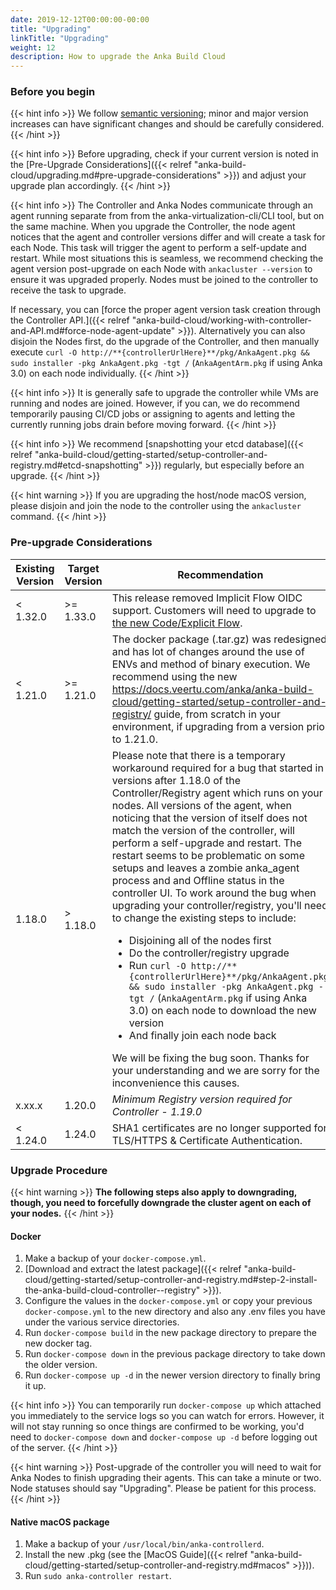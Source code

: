 ```yaml
---
date: 2019-12-12T00:00:00-00:00
title: "Upgrading"
linkTitle: "Upgrading"
weight: 12
description: How to upgrade the Anka Build Cloud
---
```


### Before you begin

{{< hint info >}}
We follow [semantic versioning](https://semver.org/); minor and major version increases can have significant changes and should be carefully considered.
{{< /hint >}}

{{< hint info >}}
Before upgrading, check if your current version is noted in the [Pre-Upgrade Considerations]({{< relref "anka-build-cloud/upgrading.md#pre-upgrade-considerations" >}}) and adjust your upgrade plan accordingly.
{{< /hint >}}

{{< hint info >}}
The Controller and Anka Nodes communicate through an agent running separate from from the anka-virtualization-cli/CLI tool, but on the same machine. When you upgrade the Controller, the node agent notices that the agent and controller versions differ and will create a task for each Node. This task will trigger the agent to perform a self-update and restart. While most situations this is seamless, we recommend checking the agent version post-upgrade on each Node with `ankacluster --version` to ensure it was upgraded properly. Nodes must be joined to the controller to receive the task to upgrade.

If necessary, you can [force the proper agent version task creation through the Controller API.]({{< relref "anka-build-cloud/working-with-controller-and-API.md#force-node-agent-update" >}}). Alternatively you can also disjoin the Nodes first, do the upgrade of the Controller, and then manually execute `curl -O http://**{controllerUrlHere}**/pkg/AnkaAgent.pkg && sudo installer -pkg AnkaAgent.pkg -tgt /` (`AnkaAgentArm.pkg` if using Anka 3.0) on each node individually.
{{< /hint >}}

{{< hint info >}}
It is generally safe to upgrade the controller while VMs are running and nodes are joined. However, if you can, we do recommend temporarily pausing CI/CD jobs or assigning to agents and letting the currently running jobs drain before moving forward.
{{< /hint >}}

{{< hint info >}}
We recommend [snapshotting your etcd database]({{< relref "anka-build-cloud/getting-started/setup-controller-and-registry.md#etcd-snapshotting" >}}) regularly, but especially before an upgrade.
{{< /hint >}}

{{< hint warning >}}
If you are upgrading the host/node macOS version, please disjoin and join the node to the controller using the `ankacluster` command.
{{< /hint >}}

### Pre-upgrade Considerations

| Existing Version | Target Version | Recommendation |
| --- | --- | --- |
| < 1.32.0 | >= 1.33.0 | This release removed Implicit Flow OIDC support. Customers will need to upgrade to [the new Code/Explicit Flow](). |
| < 1.21.0 | >= 1.21.0 | The docker package (.tar.gz) was redesigned and has lot of changes around the use of ENVs and method of binary execution. We recommend using the new https://docs.veertu.com/anka/anka-build-cloud/getting-started/setup-controller-and-registry/ guide, from scratch in your environment, if upgrading from a version prior to 1.21.0. |
| 1.18.0 | > 1.18.0 | Please note that there is a temporary workaround required for a bug that started in versions after 1.18.0 of the Controller/Registry agent which runs on your nodes. All versions of the agent, when noticing that the version of itself does not match the version of the controller, will perform a self-upgrade and restart. The restart seems to be problematic on some setups and leaves a zombie anka_agent process and and Offline status in the controller UI. To work around the bug when upgrading your controller/registry, you'll need to change the existing steps to include: <ul><li>Disjoining all of the nodes first</li><li>Do the controller/registry upgrade</li><li>Run `curl -O http://**{controllerUrlHere}**/pkg/AnkaAgent.pkg && sudo installer -pkg AnkaAgent.pkg -tgt /` (`AnkaAgentArm.pkg` if using Anka 3.0) on each node to download the new version</li><li>And finally join each node back</li></ul>We will be fixing the bug soon. Thanks for your understanding and we are sorry for the inconvenience this causes.
| x.xx.x | 1.20.0 | _Minimum Registry version required for Controller - 1.19.0_
| < 1.24.0 | 1.24.0 | SHA1 certificates are no longer supported for TLS/HTTPS & Certificate Authentication. 

### Upgrade Procedure

{{< hint warning >}}
**The following steps also apply to downgrading, though, you need to forcefully downgrade the cluster agent on each of your nodes.**
{{< /hint >}}

#### Docker

  1. Make a backup of your `docker-compose.yml`.
  2. [Download and extract the latest package]({{< relref "anka-build-cloud/getting-started/setup-controller-and-registry.md#step-2-install-the-anka-build-cloud-controller--registry" >}}).
  3. Configure the values in the `docker-compose.yml` or copy your previous `docker-compose.yml` to the new directory and also any .env files you have under the various service directories.
  4. Run `docker-compose build` in the new package directory to prepare the new docker tag.
  5. Run `docker-compose down` in the previous package directory to take down the older version.
  6. Run `docker-compose up -d` in the newer version directory to finally bring it up.

{{< hint info >}}
You can temporarily run `docker-compose up` which attached you immediately to the service logs so you can watch for errors. However, it will not stay running so once things are confirmed to be working, you'd need to `docker-compose down` and `docker-compose up -d` before logging out of the server.
{{< /hint >}}

{{< hint warning >}}
Post-upgrade of the controller you will need to wait for Anka Nodes to finish upgrading their agents. This can take a minute or two. Node statuses should say "Upgrading". Please be patient for this process.
{{< /hint >}}

#### Native macOS package

  1. Make a backup of your `/usr/local/bin/anka-controllerd`.
  2. Install the new .pkg (see the [MacOS Guide]({{< relref "anka-build-cloud/getting-started/setup-controller-and-registry.md#macos" >}})).
  3. Run `sudo anka-controller restart`.
